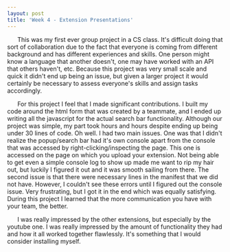 ```yaml
---
layout: post
title: 'Week 4 - Extension Presentations'
---
```


&nbsp;&nbsp;&nbsp;&nbsp;&nbsp;&nbsp;This was my first ever group project in a CS class. It's difficult doing that sort of collaboration due to the fact that everyone is coming from different background and has different experiences and skills. One person might know a language that another doesn't, one may have worked with an API that others haven't, etc. Because this project was very small scale and quick it didn't end up being an issue, but given a larger project it would certainly be necessary to assess everyone's skills and assign tasks accordingly.
<!--more-->

&nbsp;&nbsp;&nbsp;&nbsp;&nbsp;&nbsp;For this project I feel that I made significant contributions. I built my code around the html form that was created by a teammate, and I ended up writing all the javascript for the actual search bar functionality. Although our project was simple, my part took hours and hours despite ending up being under 30 lines of code. Oh well. I had two main issues. One was that I didn't realize the popup/search bar had it's own console apart from the console that was accessed by right-clicking/inspecting the page. This one is accessed on the page on which you upload your extension. Not being able to get even a simple console log to show up made me want to rip my hair out, but luckily I figured it out and it was smooth sailing from there. The second issue is that there were necessary lines in the manifest that we did not have. However, I couldn't see these errors until I figured out the console issue. Very frustrating, but I got it in the end which was equally satisfying. During this project I learned that the more communication you have with your team, the better.

&nbsp;&nbsp;&nbsp;&nbsp;&nbsp;&nbsp;I was really impressed by the other extensions, but especially by the youtube one. I was really impressed by the amount of functionality they had and how it all worked together flawlessly. It's something that I would consider installing myself.
